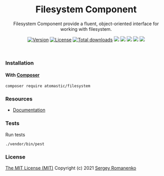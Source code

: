 <h1 align="center">Filesystem Component</h1>
<p align="center">
Filesystem Component provide a fluent, object-oriented interface for working with filesystem.
</p>
<p align="center">
<a href="https://github.com/atomastic/filesystem/releases"><img alt="Version" src="https://img.shields.io/github/release/atomastic/filesystem.svg?label=version&color=green"></a> <a href="https://github.com/atomastic/filesystem"><img src="https://img.shields.io/badge/license-MIT-blue.svg?color=green" alt="License"></a> <a href="https://packagist.org/packages/atomastic/filesystem"><img src="https://poser.pugx.org/atomastic/filesystem/downloads" alt="Total downloads"></a> <img src="https://github.com/atomastic/filesystem/workflows/Static%20Analysis/badge.svg?branch=dev"> <img src="https://github.com/atomastic/filesystem/workflows/Tests/badge.svg">
  <a href="https://app.codacy.com/gh/atomastic/filesystem?utm_source=github.com&utm_medium=referral&utm_content=atomastic/filesystem&utm_campaign=Badge_Grade"><img src="https://api.codacy.com/project/badge/Grade/990baa96ada542f9ae21a41c2a25ddf9"></a> <a href="https://codeclimate.com/github/atomastic/filesystem/maintainability"><img src="https://api.codeclimate.com/v1/badges/ecbddff212c0e3a61216/maintainability" /></a> <a href="https://app.fossa.com/projects/git%2Bgithub.com%2Fatomastic%2Ffilesystem?ref=badge_shield" alt="FOSSA Status"><img src="https://app.fossa.com/api/projects/git%2Bgithub.com%2Fatomastic%2Ffilesystem.svg?type=shield"/></a>
</p>

<br>

### Installation

#### With [Composer](https://getcomposer.org)

```
composer require atomastic/filesystem
```

### Resources
* [Documentation](https://atomastic.com/components/filesystem)

### Tests

Run tests

```
./vendor/bin/pest
```

### License
[The MIT License (MIT)](https://github.com/atomastic/filesystem/blob/master/LICENSE)
Copyright (c) 2021 [Sergey Romanenko](https://github.com/Awilum)
